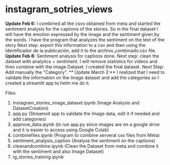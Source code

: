# instagram_sotries_views

**Update Feb 6:** I combined all the csvs obtained from meta and started the sentiment analysis for the captions of the stories. So in the final dataset I will have the emotion expressed by the image and the sentiment given by the words. 
I have the program that analyzes the sentiment on the text of the story
Next step: export this information to a csv and then using the Identificador de la publicación, add it to the archivo_combinado.csv file.
**Update Feb 8:** Sentiment analysis for captions done. Next step: clean the dataset with analytics + sentiment. I will remove statistics for videos and then combine with the image Dataset.
I created the final dataset. Next Step: Add manually the "Category".
** Update March 2:** I realized that I need to validate the information on the Image dataset and add the categories so I created a streamlit app to helm me do it.

Files:
1) Instagram_stories_image_dataset.ipynb (Image Analysis and DatasetCreation)
2) app.py (Streamoit app to validate the Image data, edit it if needed and add categories)
3) approve_data.ipynb (to run app.py since images are on a google drive and it is easier to access using Google Colab)
4) combinefiles.ipynb (Program to combine serveral csv files from Meta)
5) sentiment_analysis_caption (Analyse the sentiment on the captions)
6) cleanandcombine.ipynb (Clean the Dataset from meta and combine it with the sentiment and also Image Dataset)
7) ig_stories_training.ipynb

